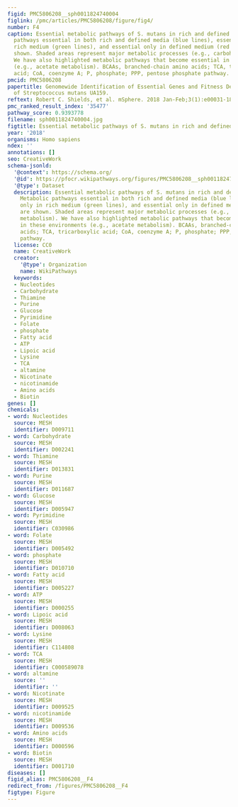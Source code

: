 ```yaml
---
figid: PMC5806208__sph0011824740004
figlink: /pmc/articles/PMC5806208/figure/fig4/
number: F4
caption: Essential metabolic pathways of S. mutans in rich and defined media. Metabolic
  pathways essential in both rich and defined media (blue lines), essential only in
  rich medium (green lines), and essential only in defined medium (red lines) are
  shown. Shaded areas represent major metabolic processes (e.g., carbohydrate metabolism).
  We have also highlighted metabolic pathways that become essential in these environments
  (e.g., acetate metabolism). BCAAs, branched-chain amino acids; TCA, tricarboxylic
  acid; CoA, coenzyme A; P, phosphate; PPP, pentose phosphate pathway.
pmcid: PMC5806208
papertitle: Genomewide Identification of Essential Genes and Fitness Determinants
  of Streptococcus mutans UA159.
reftext: Robert C. Shields, et al. mSphere. 2018 Jan-Feb;3(1):e00031-18.
pmc_ranked_result_index: '35477'
pathway_score: 0.9393778
filename: sph0011824740004.jpg
figtitle: Essential metabolic pathways of S. mutans in rich and defined media
year: '2018'
organisms: Homo sapiens
ndex: ''
annotations: []
seo: CreativeWork
schema-jsonld:
  '@context': https://schema.org/
  '@id': https://pfocr.wikipathways.org/figures/PMC5806208__sph0011824740004.html
  '@type': Dataset
  description: Essential metabolic pathways of S. mutans in rich and defined media.
    Metabolic pathways essential in both rich and defined media (blue lines), essential
    only in rich medium (green lines), and essential only in defined medium (red lines)
    are shown. Shaded areas represent major metabolic processes (e.g., carbohydrate
    metabolism). We have also highlighted metabolic pathways that become essential
    in these environments (e.g., acetate metabolism). BCAAs, branched-chain amino
    acids; TCA, tricarboxylic acid; CoA, coenzyme A; P, phosphate; PPP, pentose phosphate
    pathway.
  license: CC0
  name: CreativeWork
  creator:
    '@type': Organization
    name: WikiPathways
  keywords:
  - Nucleotides
  - Carbohydrate
  - Thiamine
  - Purine
  - Glucose
  - Pyrimidine
  - Folate
  - phosphate
  - Fatty acid
  - ATP
  - Lipoic acid
  - Lysine
  - TCA
  - altamine
  - Nicotinate
  - nicotinamide
  - Amino acids
  - Biotin
genes: []
chemicals:
- word: Nucleotides
  source: MESH
  identifier: D009711
- word: Carbohydrate
  source: MESH
  identifier: D002241
- word: Thiamine
  source: MESH
  identifier: D013831
- word: Purine
  source: MESH
  identifier: D011687
- word: Glucose
  source: MESH
  identifier: D005947
- word: Pyrimidine
  source: MESH
  identifier: C030986
- word: Folate
  source: MESH
  identifier: D005492
- word: phosphate
  source: MESH
  identifier: D010710
- word: Fatty acid
  source: MESH
  identifier: D005227
- word: ATP
  source: MESH
  identifier: D000255
- word: Lipoic acid
  source: MESH
  identifier: D008063
- word: Lysine
  source: MESH
  identifier: C114808
- word: TCA
  source: MESH
  identifier: C000589078
- word: altamine
  source: ''
  identifier: ''
- word: Nicotinate
  source: MESH
  identifier: D009525
- word: nicotinamide
  source: MESH
  identifier: D009536
- word: Amino acids
  source: MESH
  identifier: D000596
- word: Biotin
  source: MESH
  identifier: D001710
diseases: []
figid_alias: PMC5806208__F4
redirect_from: /figures/PMC5806208__F4
figtype: Figure
---
```

